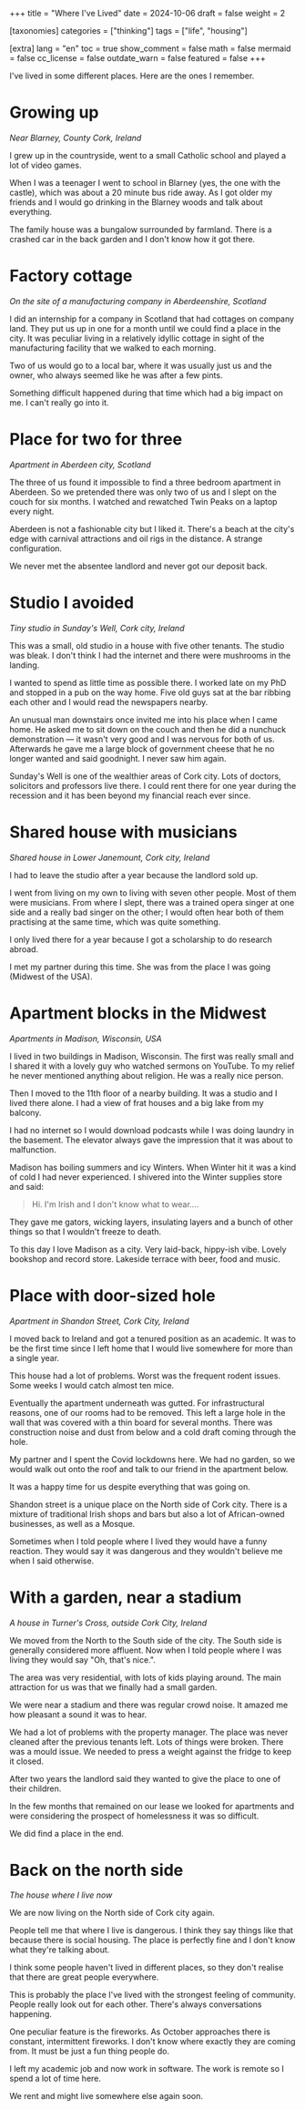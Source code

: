 +++
title = "Where I've Lived"
date = 2024-10-06
draft = false
weight = 2

[taxonomies]
categories = ["thinking"]
tags = ["life", "housing"]

[extra]
lang = "en"
toc = true
show_comment = false
math = false
mermaid = false
cc_license = false
outdate_warn = false
featured = false
+++

I've lived in some different places.
Here are the ones I remember.

<!-- more -->

# Growing up

_Near Blarney, County Cork, Ireland_

I grew up in the countryside, went to a small
Catholic school and played a lot of video games.

When I was a teenager I went to school in Blarney (yes, the one with the castle),
which was about a 20 minute bus ride away.
As I got older my friends and I would go drinking 
in the Blarney woods and talk about everything.

The family house was a bungalow surrounded by farmland.
There is a crashed car in the back garden and I don't
know how it got there.

# Factory cottage

_On the site of a manufacturing company in Aberdeenshire, Scotland_

I did an internship for a company in Scotland that had cottages on company land.
They put us up in one for a month until we could find a place in the city.
It was peculiar living in a relatively idyllic cottage in sight of the manufacturing facility that we walked to each morning.

Two of us would go to a local bar, where it was usually just us and the owner, who always seemed like he was after a few pints.

Something difficult happened during that time which had a big impact on me.
I can't really go into it.

# Place for two for three

_Apartment in Aberdeen city, Scotland_

The three of us found it impossible to find a three bedroom apartment
in Aberdeen.
So we pretended there was only two of us and I slept on the couch for six months.
I watched and rewatched Twin Peaks on a laptop every night.

Aberdeen is not a fashionable city but I liked it.
There's a beach at the city's edge with carnival attractions and
oil rigs in the distance.
A strange configuration.

We never met the absentee landlord and never got our deposit back.

# Studio I avoided

_Tiny studio in Sunday's Well, Cork city, Ireland_

This was a small, old studio in a house with five other tenants.
The studio was bleak.
I don't think I had the internet and there were mushrooms in the landing.

I wanted to spend as little time as possible there.
I worked late on my PhD and stopped in a pub on the way home.
Five old guys sat at the bar ribbing each other and I would read the newspapers nearby.

An unusual man downstairs once invited me into his place when I came home.
He asked me to sit down on the couch and then he did a nunchuck demonstration — it wasn't very good and I was nervous for both of us.
Afterwards he gave me a large block of government cheese that he no longer wanted and said goodnight. I never saw him again.

Sunday's Well is one of the wealthier areas of Cork city.
Lots of doctors, solicitors and professors live there.
I could rent there for one year during the recession and it has
been beyond my financial reach ever since.

# Shared house with musicians

_Shared house in Lower Janemount, Cork city, Ireland_

I had to leave the studio after a year because the landlord sold up.

I went from living on my own to living with seven other people.
Most of them were musicians.
From where I slept, there was a trained opera singer at one side and a really bad singer on the other; I would often hear both of them practising at the same time, which was quite something.

I only lived there for a year because I got a scholarship to do research abroad.

I met my partner during this time.
She was from the place I was going (Midwest of the USA).

# Apartment blocks in the Midwest

_Apartments in Madison, Wisconsin, USA_

I lived in two buildings in Madison, Wisconsin.
The first was really small and I shared it with a lovely guy who watched sermons on YouTube.
To my relief he never mentioned anything about religion.
He was a really nice person.

Then I moved to the 11th floor of a nearby building.
It was a studio and I lived there alone.
I had a view of frat houses and a big lake from my balcony.

I had no internet so I would download podcasts while I was doing laundry in the basement.
The elevator always gave the impression that it was about to malfunction.

Madison has boiling summers and icy Winters.
When Winter hit it was a kind of cold I had never experienced.
I shivered into the Winter supplies store and said:

> Hi. I'm Irish and I don't know what to wear....

They gave me gators, wicking layers, insulating layers and a bunch
of other things so that I wouldn't freeze to death.

To this day I love Madison as a city.
Very laid-back, hippy-ish vibe.
Lovely bookshop and record store.
Lakeside terrace with beer, food and music.

# Place with door-sized hole

_Apartment in Shandon Street, Cork City, Ireland_

I moved back to Ireland and got a tenured position as an academic.
It was to be the first time since I left home that I would
live somewhere for more than a single year.

This house had a lot of problems.
Worst was the frequent rodent issues.
Some weeks I would catch almost ten mice.

Eventually the apartment underneath was gutted.
For infrastructural reasons, one of our rooms had to be removed.
This left a large hole in the wall that was covered with a thin board
for several months.
There was construction noise and dust from below and a cold draft
coming through the hole.

My partner and I spent the Covid lockdowns here.
We had no garden, so we would walk out onto the roof
and talk to our friend in the apartment below.

It was a happy time for us despite everything that was going on.

Shandon street is a unique place on the North side of Cork city.
There is a mixture of traditional Irish shops and bars
but also a lot of African-owned businesses, as well as
a Mosque.

Sometimes when I told people where I lived they would have
a funny reaction.
They would say it was dangerous and they wouldn't believe
me when I said otherwise.

# With a garden, near a stadium

_A house in Turner's Cross, outside Cork City, Ireland_

We moved from the North to the South side of the city.
The South side is generally considered more affluent.
Now when I told people where I was living they would say "Oh, that's nice.".

The area was very residential, with lots of kids playing around.
The main attraction for us was that we finally had a small garden.

We were near a stadium and there was regular crowd noise.
It amazed me how pleasant a sound it was to hear.

We had a lot of problems with the property manager.
The place was never cleaned after the previous tenants left.
Lots of things were broken.
There was a mould issue.
We needed to press a weight against the fridge to keep it closed.

After two years the landlord said they wanted
to give the place to one of their children.

In the few months that remained on our lease we
looked for apartments and were considering the
prospect of homelessness it was so difficult.

We did find a place in the end.

# Back on the north side

_The house where I live now_

We are now living on the North side of Cork city again.

People tell me that where I live is dangerous.
I think they say things like that because there is social housing.
The place is perfectly fine and I don't know what they're talking about.

I think some people haven't lived in different places, so they don't
realise that there are great people everywhere.

This is probably the place I've lived with the strongest feeling of community.
People really look out for each other.
There's always conversations happening.

One peculiar feature is the fireworks.
As October approaches there is constant, intermittent fireworks.
I don't know where exactly they are coming from.
It must be just a fun thing people do.

I left my academic job and now work in software.
The work is remote so I spend a lot of time here.

We rent and might live somewhere else again soon.
